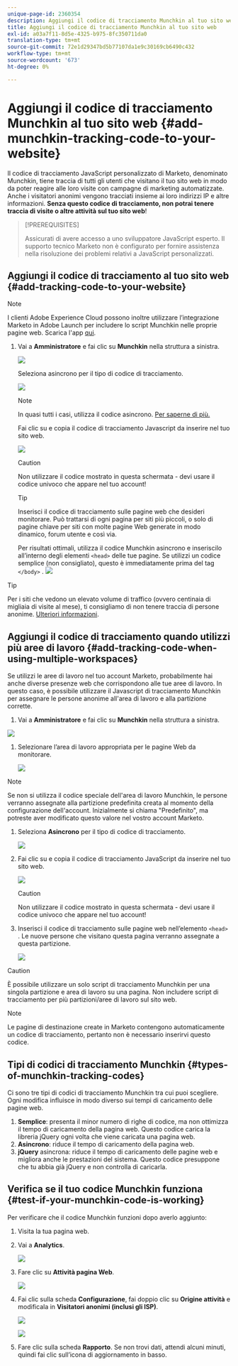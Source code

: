 ```yaml
---
unique-page-id: 2360354
description: Aggiungi il codice di tracciamento Munchkin al tuo sito web - Marketo Docs - Documentazione del prodotto
title: Aggiungi il codice di tracciamento Munchkin al tuo sito web
exl-id: a03a7f11-8d5e-4325-b975-8fc350711da0
translation-type: tm+mt
source-git-commit: 72e1d29347bd5b77107da1e9c30169cb6490c432
workflow-type: tm+mt
source-wordcount: '673'
ht-degree: 0%

---
```


# Aggiungi il codice di tracciamento Munchkin al tuo sito web {#add-munchkin-tracking-code-to-your-website}

Il codice di tracciamento JavaScript personalizzato di Marketo, denominato Munchkin, tiene traccia di tutti gli utenti che visitano il tuo sito web in modo da poter reagire alle loro visite con campagne di marketing automatizzate. Anche i visitatori anonimi vengono tracciati insieme ai loro indirizzi IP e altre informazioni. **Senza questo codice di tracciamento, non potrai tenere traccia di visite o altre attività sul tuo sito web**!

>[!PREREQUISITES]
>
>Assicurati di avere accesso a uno sviluppatore JavaScript esperto. Il supporto tecnico Marketo non è configurato per fornire assistenza nella risoluzione dei problemi relativi a JavaScript personalizzati.

## Aggiungi il codice di tracciamento al tuo sito web {#add-tracking-code-to-your-website}

>[!NOTE]
>
>I clienti Adobe Experience Cloud possono inoltre utilizzare l’integrazione Marketo in Adobe Launch per includere lo script Munchkin nelle proprie pagine web. Scarica l&#39;app [qui](https://www.adobeexchange.com/experiencecloud.details.101054.html).

1. Vai a **Amministratore** e fai clic su **Munchkin** nella struttura a sinistra.

   ![](assets/image2015-8-25-16-3a21-3a14.png)

   Seleziona asincrono per il tipo di codice di tracciamento.

   ![](assets/image2015-8-25-16-3a24-3a33.png)

   >[!NOTE]
   >
   >In quasi tutti i casi, utilizza il codice asincrono. [Per saperne di più.](#types-of-munchkin-tracking-codes)

   Fai clic su e copia il codice di tracciamento Javascript da inserire nel tuo sito web.

   ![](assets/image2015-8-25-16-3a26-3a12.png)

   >[!CAUTION]
   >
   >Non utilizzare il codice mostrato in questa schermata - devi usare il codice univoco che appare nel tuo account!

   >[!TIP]
   >
   >Inserisci il codice di tracciamento sulle pagine web che desideri monitorare. Può trattarsi di ogni pagina per siti più piccoli, o solo di pagine chiave per siti con molte pagine Web generate in modo dinamico, forum utente e così via.

   Per risultati ottimali, utilizza il codice Munchkin asincrono e inseriscilo all’interno degli elementi `<head>` delle tue pagine. Se utilizzi un codice semplice (non consigliato), questo è immediatamente prima del tag `</body>` .
   ![](assets/image2015-8-25-16-3a5-3a20.png)

>[!TIP]
>
>Per i siti che vedono un elevato volume di traffico (ovvero centinaia di migliaia di visite al mese), ti consigliamo di non tenere traccia di persone anonime. [Ulteriori informazioni](https://developers.marketo.com/documentation/websites/lead-tracking-munchkin-js/).

## Aggiungi il codice di tracciamento quando utilizzi più aree di lavoro {#add-tracking-code-when-using-multiple-workspaces}

Se utilizzi le aree di lavoro nel tuo account Marketo, probabilmente hai anche diverse presenze web che corrispondono alle tue aree di lavoro. In questo caso, è possibile utilizzare il Javascript di tracciamento Munchkin per assegnare le persone anonime all&#39;area di lavoro e alla partizione corrette.

1. Vai a **Amministratore** e fai clic su **Munchkin** nella struttura a sinistra.

![](assets/image2015-8-25-16-3a28-3a41.png)

1. Selezionare l’area di lavoro appropriata per le pagine Web da monitorare.

   ![](assets/image2015-8-25-16-3a30-3a32.png)

>[!NOTE]
>
>Se non si utilizza il codice speciale dell&#39;area di lavoro Munchkin, le persone verranno assegnate alla partizione predefinita creata al momento della configurazione dell&#39;account. Inizialmente si chiama &quot;Predefinito&quot;, ma potreste aver modificato questo valore nel vostro account Marketo.

1. Seleziona **Asincrono** per il tipo di codice di tracciamento.

   ![](assets/image2015-8-25-16-3a32-3a42.png)

1. Fai clic su e copia il codice di tracciamento JavaScript da inserire nel tuo sito web.

   ![](assets/image2015-8-25-16-3a34-3a7.png)

   >[!CAUTION]
   >
   >Non utilizzare il codice mostrato in questa schermata - devi usare il codice univoco che appare nel tuo account!

1. Inserisci il codice di tracciamento sulle pagine web nell’elemento `<head>` . Le nuove persone che visitano questa pagina verranno assegnate a questa partizione.

   ![](assets/image2015-8-25-16-3a5-3a20.png)

>[!CAUTION]
>
>È possibile utilizzare un solo script di tracciamento Munchkin per una singola partizione e area di lavoro su una pagina. Non includere script di tracciamento per più partizioni/aree di lavoro sul sito web.

>[!NOTE]
>
>Le pagine di destinazione create in Marketo contengono automaticamente un codice di tracciamento, pertanto non è necessario inserirvi questo codice.

## Tipi di codici di tracciamento Munchkin {#types-of-munchkin-tracking-codes}

Ci sono tre tipi di codici di tracciamento Munchkin tra cui puoi scegliere. Ogni modifica influisce in modo diverso sui tempi di caricamento delle pagine web.

1. **Semplice**: presenta il minor numero di righe di codice, ma non ottimizza il tempo di caricamento della pagina web. Questo codice carica la libreria jQuery ogni volta che viene caricata una pagina web.
1. **Asincrono**: riduce il tempo di caricamento della pagina web.
1. **jQuery** asincrona: riduce il tempo di caricamento delle pagine web e migliora anche le prestazioni del sistema. Questo codice presuppone che tu abbia già jQuery e non controlla di caricarla.

## Verifica se il tuo codice Munchkin funziona {#test-if-your-munchkin-code-is-working}

Per verificare che il codice Munchkin funzioni dopo averlo aggiunto:

1. Visita la tua pagina web.

1. Vai a **Analytics**.

   ![](assets/mainnav-analytics-hand.png)

1. Fare clic su **Attività pagina Web**.

   ![](assets/webanalytics.png)

1. Fai clic sulla scheda **Configurazione**, fai doppio clic su **Origine attività** e modificala in **Visitatori anonimi (inclusi gli ISP)**.

   ![](assets/analytics-activity-source.png)

   ![](assets/activitysource.png)

1. Fare clic sulla scheda **Rapporto**. Se non trovi dati, attendi alcuni minuti, quindi fai clic sull’icona di aggiornamento in basso.
